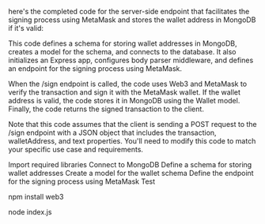 here's the completed code for the server-side endpoint that facilitates the signing process using MetaMask and stores the wallet address in MongoDB if it's valid:

This code defines a schema for storing wallet addresses in MongoDB, creates a model for the schema, and connects to the database. It also initializes an Express app, configures body parser middleware, and defines an endpoint for the signing process using MetaMask.

When the /sign endpoint is called, the code uses Web3 and MetaMask to verify the transaction and sign it with the MetaMask wallet. If the wallet address is valid, the code stores it in MongoDB using the Wallet model. Finally, the code returns the signed transaction to the client.

Note that this code assumes that the client is sending a POST request to the /sign endpoint with a JSON object that includes the transaction, walletAddress, and text properties. You'll need to modify this code to match your specific use case and requirements.

Import required libraries
Connect to MongoDB
Define a schema for storing wallet addresses
Create a model for the wallet schema
Define the endpoint for the signing process using MetaMask
Test


npm install web3

node index.js

